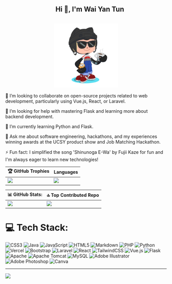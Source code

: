 
<!--h1 without bottom border-->
<div id="user-content-toc">
  <ul align="center">
    <summary><h2 style="display: inline-block">Hi 👋, I'm Wai Yan Tun</h2></summary>
  </ul>
</div>


<div align=center>
        <img src="https://raw.githubusercontent.com/AhmedFathyDev/AhmedFathyDev/main/GitHub.png" alt="GitHub Octocat Drinking a Cup of Coffee" height="200">
</div>

👯 I’m looking to collaborate on open-source projects related to web development, particularly using Vue.js, React, or Laravel.

🤝 I’m looking for help with mastering Flask and learning more about backend development.

🌱 I’m currently learning Python and Flask.

💬 Ask me about software engineering, hackathons, and my experiences winning awards at the UCSY product show and Job Matching Hackathon.

⚡ Fun fact: I simplified the song 'Shinunoga E-Wa' by Fujii Kaze for fun and I'm always eager to learn new technologies!


| 🏆 GitHub Trophies       | Languages        |
|-----------------|-----------------|
| ![](https://github-profile-trophy.vercel.app/?username=sayrgyiwoody&theme=tokyonight&no-frame=true&no-bg=false&margin-w=4&row=1&column=8) | ![](https://github-readme-stats.vercel.app/api/top-langs/?username=sayrgyiwoody&theme=tokyonight&hide_border=true&include_all_commits=false&count_private=true&layout=compact) |

| 📊 GitHub Stats:       | 🔝 Top Contributed Repo      |
|-----------------|-----------------|
| ![](https://github-readme-streak-stats.herokuapp.com/?user=sayrgyiwoody&theme=tokyonight&hide_border=true)<br/> |![](https://github-contributor-stats.vercel.app/api?username=sayrgyiwoody&limit=5&theme=tokyonight&combine_all_yearly_contributions=true) |



# 💻 Tech Stack:
![CSS3](https://img.shields.io/badge/css3-%231572B6.svg?style=flat&logo=css3&logoColor=white) ![Java](https://img.shields.io/badge/java-%23ED8B00.svg?style=flat&logo=openjdk&logoColor=white) ![JavaScript](https://img.shields.io/badge/javascript-%23323330.svg?style=flat&logo=javascript&logoColor=%23F7DF1E) ![HTML5](https://img.shields.io/badge/html5-%23E34F26.svg?style=flat&logo=html5&logoColor=white) ![Markdown](https://img.shields.io/badge/markdown-%23000000.svg?style=flat&logo=markdown&logoColor=white) ![PHP](https://img.shields.io/badge/php-%23777BB4.svg?style=flat&logo=php&logoColor=white) ![Python](https://img.shields.io/badge/python-3670A0?style=flat&logo=python&logoColor=ffdd54) ![Vercel](https://img.shields.io/badge/vercel-%23000000.svg?style=flat&logo=vercel&logoColor=white) ![Bootstrap](https://img.shields.io/badge/bootstrap-%238511FA.svg?style=flat&logo=bootstrap&logoColor=white) ![Laravel](https://img.shields.io/badge/laravel-%23FF2D20.svg?style=flat&logo=laravel&logoColor=white) ![React](https://img.shields.io/badge/react-%2320232a.svg?style=flat&logo=react&logoColor=%2361DAFB) ![TailwindCSS](https://img.shields.io/badge/tailwindcss-%2338B2AC.svg?style=flat&logo=tailwind-css&logoColor=white) ![Vue.js](https://img.shields.io/badge/vue.js-%2335495e.svg?style=flat&logo=vuedotjs&logoColor=%234FC08D) ![Flask](https://img.shields.io/badge/flask-%23000.svg?style=flat&logo=flask&logoColor=white) ![Apache](https://img.shields.io/badge/apache-%23D42029.svg?style=flat&logo=apache&logoColor=white) ![Apache Tomcat](https://img.shields.io/badge/apache%20tomcat-%23F8DC75.svg?style=flat&logo=apache-tomcat&logoColor=black) ![MySQL](https://img.shields.io/badge/mysql-4479A1.svg?style=flat&logo=mysql&logoColor=white) ![Adobe Illustrator](https://img.shields.io/badge/adobe%20illustrator-%23FF9A00.svg?style=flat&logo=adobe%20illustrator&logoColor=white) ![Adobe Photoshop](https://img.shields.io/badge/adobe%20photoshop-%2331A8FF.svg?style=flat&logo=adobe%20photoshop&logoColor=white) ![Canva](https://img.shields.io/badge/Canva-%2300C4CC.svg?style=flat&logo=Canva&logoColor=white)



---
[![](https://visitcount.itsvg.in/api?id=sayrgyiwoody&icon=4&color=8)](https://visitcount.itsvg.in)

<!-- Proudly created with GPRM ( https://gprm.itsvg.in ) -->
